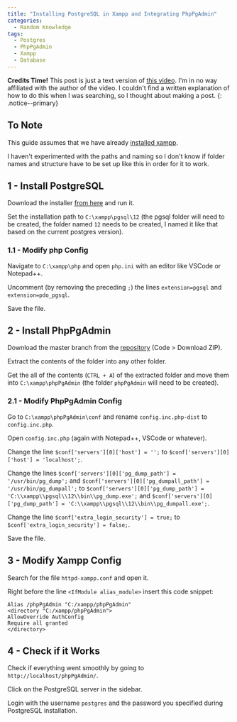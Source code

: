 ```yaml
---
title: "Installing PostgreSQL in Xampp and Integrating PhpPgAdmin"
categories:
  - Random Knowledge
tags:
  - Postgres
  - PhpPgAdmin
  - Xampp
  - Database
---
```


**Credits Time!**
This post is just a text version of [this video](https://www.youtube.com/watch?v=DFvBnsY15Bo).
I'm in no way affiliated with the author of the video.
I couldn't find a written explanation of how to do this when I was searching, so I thought about making a post.
{: .notice--primary}

## To Note

This guide assumes that we have already [installed xampp](https://www.apachefriends.org/download.html).

I haven't experimented with the paths and naming so I don't know if folder names and structure have to be set up like this in order for it to work.

## 1 - Install PostgreSQL

Download the installer [from here](https://www.postgresql.org/download/) and run it.

Set the installation path to `C:\xampp\pgsql\12` (the pgsql folder will need to be created, the folder named `12` needs to be created, I named it like that based on the current postgres version).

### 1.1 - Modify php Config

Navigate to `C:\xampp\php` and open `php.ini` with an editor like VSCode or Notepad++.

Uncomment (by removing the preceding `;`) the lines `extension=pgsql` and `extension=pdo_pgsql`.

Save the file.

## 2 - Install PhpPgAdmin

Download the master branch from the [repository](https://github.com/phppgadmin/phppgadmin) (Code > Download ZIP).

Extract the contents of the folder into any other folder.

Get the all of the contents (`CTRL + A`) of the extracted folder and move them into `C:\xampp\phpPgAdmin` (the folder `phpPgAdmin` will need to be created).

### 2.1 - Modify PhpPgAdmin Config

Go to `C:\xampp\phpPgAdmin\conf` and rename `config.inc.php-dist` to `config.inc.php`.

Open `config.inc.php` (again with Notepad++, VSCode or whatever).

Change the line `$conf['servers'][0]['host'] = '';` to `$conf['servers'][0]['host'] = 'localhost';`.

Change the lines `$conf['servers'][0]['pg_dump_path'] = '/usr/bin/pg_dump';` and `$conf['servers'][0]['pg_dumpall_path'] = '/usr/bin/pg_dumpall';` to `$conf['servers'][0]['pg_dump_path'] = 'C:\\xampp\\pgsql\\12\\bin\\pg_dump.exe';` and `$conf['servers'][0]['pg_dump_path'] = 'C:\\xampp\\pgsql\\12\\bin\\pg_dumpall.exe';`.

Change the line `$conf['extra_login_security'] = true;` to `$conf['extra_login_security'] = false;`.

Save the file.

## 3 - Modify Xampp Config

Search for the file `httpd-xampp.conf` and open it.

Right before the line `<IfModule alias_module>` insert this code snippet:

```Conf
Alias /phpPgAdmin "C:/xampp/phpPgAdmin"
<directory "C:/xampp/phpPgAdmin">
AllowOverride AuthConfig
Require all granted
</directory>
```

## 4 - Check if it Works

Check if everything went smoothly by going to `http://localhost/phpPgAdmin/`.

Click on the PostgreSQL server in the sidebar.

Login with the username `postgres` and the password you specified during PostgreSQL installation.
